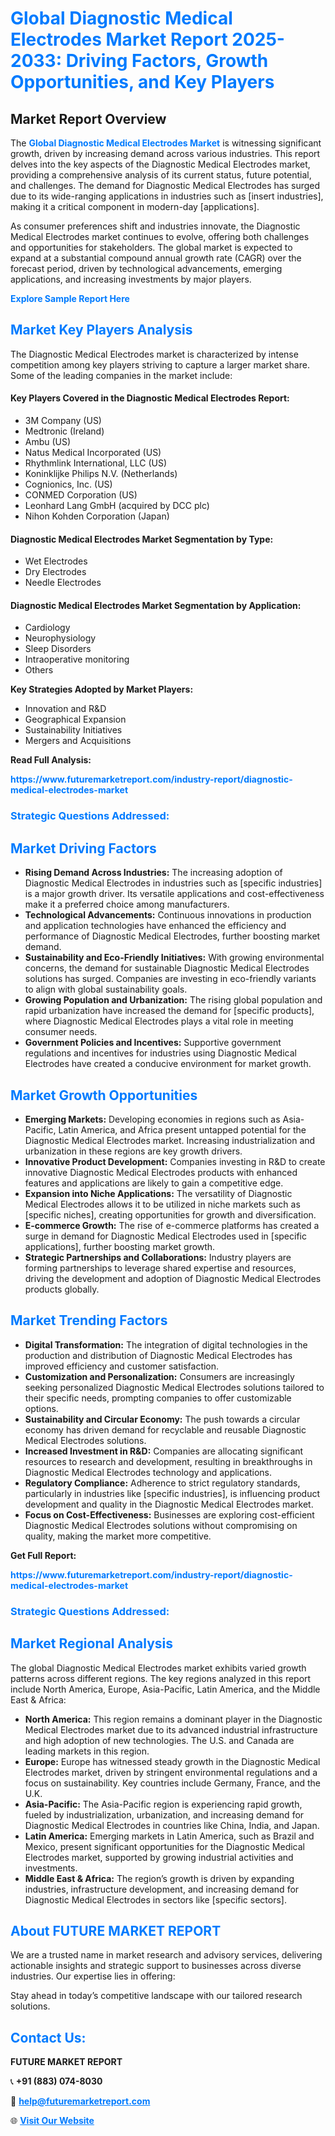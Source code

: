 <h1 style="color: #007BFF;">Global Diagnostic Medical Electrodes Market Report 2025-2033: Driving Factors, Growth Opportunities, and Key Players</h1>

<section id="overview">
<h2>Market Report Overview</h2>
<p>The <a href="https://www.futuremarketreport.com/industry-report/diagnostic-medical-electrodes-market" style="color: #007BFF; text-decoration: none;"><strong>Global Diagnostic Medical Electrodes Market</strong></a> is witnessing significant growth, driven by increasing demand across various industries. This report delves into the key aspects of the Diagnostic Medical Electrodes market, providing a comprehensive analysis of its current status, future potential, and challenges. The demand for Diagnostic Medical Electrodes has surged due to its wide-ranging applications in industries such as [insert industries], making it a critical component in modern-day [applications].</p>
<p>As consumer preferences shift and industries innovate, the Diagnostic Medical Electrodes market continues to evolve, offering both challenges and opportunities for stakeholders. The global market is expected to expand at a substantial compound annual growth rate (CAGR) over the forecast period, driven by technological advancements, emerging applications, and increasing investments by major players.</p>
</section>

<section id="overview">
<p><a href="https://www.futuremarketreport.com/request-sample/reportId=53856" style="color: #007BFF; text-decoration: none;"><strong>Explore Sample Report Here</strong></a></p>
</section>

<section id="key-players">
<h2 style="color: #007BFF;">Market Key Players Analysis</h2>
<p>The Diagnostic Medical Electrodes market is characterized by intense competition among key players striving to capture a larger market share. Some of the leading companies in the market include:</p>
<h4>Key Players Covered in the Diagnostic Medical Electrodes Report:</h4>
<ul><li>3M Company (US)</li><li>Medtronic (Ireland)</li><li>Ambu (US)</li><li>Natus Medical Incorporated (US)</li><li>Rhythmlink International, LLC (US)</li><li>Koninklijke Philips N.V. (Netherlands)</li><li>Cognionics, Inc. (US)</li><li>CONMED Corporation (US)</li><li>Leonhard Lang GmbH (acquired by DCC plc)</li><li>Nihon Kohden Corporation (Japan)</li></ul>
<h4>Diagnostic Medical Electrodes Market Segmentation by Type:</h4>
<ul><li>Wet Electrodes</li><li>Dry Electrodes</li><li>Needle Electrodes</li></ul>

<h4>Diagnostic Medical Electrodes Market Segmentation by Application:</h4>
<ul><li>Cardiology</li><li>Neurophysiology</li><li>Sleep Disorders</li><li>Intraoperative monitoring</li><li>Others</li></ul>
<p><strong>Key Strategies Adopted by Market Players:</strong></p>
<ul>
<li>Innovation and R&D</li>
<li>Geographical Expansion</li>
<li>Sustainability Initiatives</li>
<li>Mergers and Acquisitions</li>
</ul>
</section>

<section>
<p><strong>Read Full Analysis: </strong></p><a href="https://www.futuremarketreport.com/industry-report/diagnostic-medical-electrodes-market" style="color: #007BFF; text-decoration: none;"><strong>https://www.futuremarketreport.com/industry-report/diagnostic-medical-electrodes-market</strong></a>
<h3 style="color: #007BFF;">Strategic Questions Addressed:</h3>
</section>

<section id="driving-factors">
<h2 style="color: #007BFF;">Market Driving Factors</h2>
<ul>
<li><strong>Rising Demand Across Industries:</strong> The increasing adoption of Diagnostic Medical Electrodes in industries such as [specific industries] is a major growth driver. Its versatile applications and cost-effectiveness make it a preferred choice among manufacturers.</li>
<li><strong>Technological Advancements:</strong> Continuous innovations in production and application technologies have enhanced the efficiency and performance of Diagnostic Medical Electrodes, further boosting market demand.</li>
<li><strong>Sustainability and Eco-Friendly Initiatives:</strong> With growing environmental concerns, the demand for sustainable Diagnostic Medical Electrodes solutions has surged. Companies are investing in eco-friendly variants to align with global sustainability goals.</li>
<li><strong>Growing Population and Urbanization:</strong> The rising global population and rapid urbanization have increased the demand for [specific products], where Diagnostic Medical Electrodes plays a vital role in meeting consumer needs.</li>
<li><strong>Government Policies and Incentives:</strong> Supportive government regulations and incentives for industries using Diagnostic Medical Electrodes have created a conducive environment for market growth.</li>
</ul>
</section>

<section id="growth-opportunities">
<h2 style="color: #007BFF;">Market Growth Opportunities</h2>
<ul>
<li><strong>Emerging Markets:</strong> Developing economies in regions such as Asia-Pacific, Latin America, and Africa present untapped potential for the Diagnostic Medical Electrodes market. Increasing industrialization and urbanization in these regions are key growth drivers.</li>
<li><strong>Innovative Product Development:</strong> Companies investing in R&D to create innovative Diagnostic Medical Electrodes products with enhanced features and applications are likely to gain a competitive edge.</li>
<li><strong>Expansion into Niche Applications:</strong> The versatility of Diagnostic Medical Electrodes allows it to be utilized in niche markets such as [specific niches], creating opportunities for growth and diversification.</li>
<li><strong>E-commerce Growth:</strong> The rise of e-commerce platforms has created a surge in demand for Diagnostic Medical Electrodes used in [specific applications], further boosting market growth.</li>
<li><strong>Strategic Partnerships and Collaborations:</strong> Industry players are forming partnerships to leverage shared expertise and resources, driving the development and adoption of Diagnostic Medical Electrodes products globally.</li>
</ul>
</section>

<section id="trending-factors">
<h2 style="color: #007BFF;">Market Trending Factors</h2>
<ul>
<li><strong>Digital Transformation:</strong> The integration of digital technologies in the production and distribution of Diagnostic Medical Electrodes has improved efficiency and customer satisfaction.</li>
<li><strong>Customization and Personalization:</strong> Consumers are increasingly seeking personalized Diagnostic Medical Electrodes solutions tailored to their specific needs, prompting companies to offer customizable options.</li>
<li><strong>Sustainability and Circular Economy:</strong> The push towards a circular economy has driven demand for recyclable and reusable Diagnostic Medical Electrodes solutions.</li>
<li><strong>Increased Investment in R&D:</strong> Companies are allocating significant resources to research and development, resulting in breakthroughs in Diagnostic Medical Electrodes technology and applications.</li>
<li><strong>Regulatory Compliance:</strong> Adherence to strict regulatory standards, particularly in industries like [specific industries], is influencing product development and quality in the Diagnostic Medical Electrodes market.</li>
<li><strong>Focus on Cost-Effectiveness:</strong> Businesses are exploring cost-efficient Diagnostic Medical Electrodes solutions without compromising on quality, making the market more competitive.</li>
</ul>
</section>

<section>
<p><strong>Get Full Report: </strong></p><a href="https://www.futuremarketreport.com/industry-report/diagnostic-medical-electrodes-market" style="color: #007BFF; text-decoration: none;"><strong>https://www.futuremarketreport.com/industry-report/diagnostic-medical-electrodes-market</strong></a>
<h3 style="color: #007BFF;">Strategic Questions Addressed:</h3>
</section>


<section id="regional-analysis">
<h2 style="color: #007BFF;">Market Regional Analysis</h2>
<p>The global Diagnostic Medical Electrodes market exhibits varied growth patterns across different regions. The key regions analyzed in this report include North America, Europe, Asia-Pacific, Latin America, and the Middle East & Africa:</p>
<ul>
<li><strong>North America:</strong> This region remains a dominant player in the Diagnostic Medical Electrodes market due to its advanced industrial infrastructure and high adoption of new technologies. The U.S. and Canada are leading markets in this region.</li>
<li><strong>Europe:</strong> Europe has witnessed steady growth in the Diagnostic Medical Electrodes market, driven by stringent environmental regulations and a focus on sustainability. Key countries include Germany, France, and the U.K.</li>
<li><strong>Asia-Pacific:</strong> The Asia-Pacific region is experiencing rapid growth, fueled by industrialization, urbanization, and increasing demand for Diagnostic Medical Electrodes in countries like China, India, and Japan.</li>
<li><strong>Latin America:</strong> Emerging markets in Latin America, such as Brazil and Mexico, present significant opportunities for the Diagnostic Medical Electrodes market, supported by growing industrial activities and investments.</li>
<li><strong>Middle East & Africa:</strong> The region’s growth is driven by expanding industries, infrastructure development, and increasing demand for Diagnostic Medical Electrodes in sectors like [specific sectors].</li>
</ul>
</section>

<footer>
<h2 style="color: #007BFF;">About FUTURE MARKET REPORT</h2>
<p>We are a trusted name in market research and advisory services, delivering actionable insights and strategic support to businesses across diverse industries. Our expertise lies in offering:</p>

<p>Stay ahead in today’s competitive landscape with our tailored research solutions.</p>

<h2 style="color: #007BFF;">Contact Us:</h2>
<p><strong>FUTURE MARKET REPORT</strong></p>
<p>📞 <strong>+91 (883) 074-8030</strong></p>
<p>📧 <strong><a href="mailto:help@futuremarketreport.com" style="color: #007BFF;">help@futuremarketreport.com</a></strong></p>
<p>🌐 <strong><a href="https://www.futuremarketreport.com/" style="color: #007BFF;">Visit Our Website</a></strong></p>
</footer>
